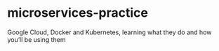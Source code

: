 # microservices-practice
Google Cloud, Docker and Kubernetes, learning what they do and how you’ll be using them
